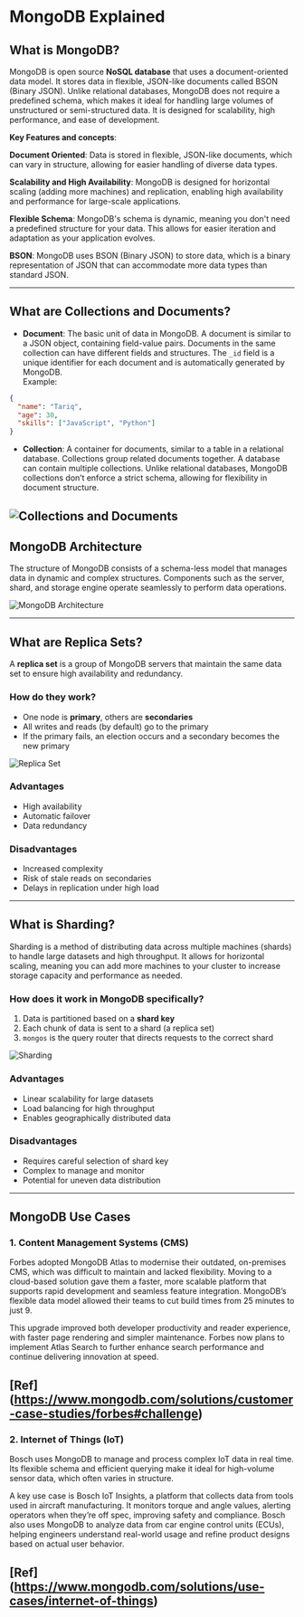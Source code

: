 # MongoDB Explained

## What is MongoDB?

MongoDB is open source **NoSQL database** that uses a document-oriented data model. It stores data in flexible, JSON-like documents called BSON (Binary JSON). Unlike relational databases, MongoDB does not require a predefined schema, which makes it ideal for handling large volumes of unstructured or semi-structured data. It is designed for scalability, high performance, and ease of development.

**Key Features and concepts**:

**Document Oriented**:
Data is stored in flexible, JSON-like documents, which can vary in structure, allowing for easier handling of diverse data types. 

**Scalability and High Availability**:
MongoDB is designed for horizontal scaling (adding more machines) and replication, enabling high availability and performance for large-scale applications. 

**Flexible Schema**:
MongoDB's schema is dynamic, meaning you don't need a predefined structure for your data. This allows for easier iteration and adaptation as your application evolves. 

**BSON**:
MongoDB uses BSON (Binary JSON) to store data, which is a binary representation of JSON that can accommodate more data types than standard JSON. 

---

## What are Collections and Documents?
- **Document**: The basic unit of data in MongoDB. A document is similar to a JSON object, containing field-value pairs. Documents in the same collection can have different fields and structures. The `_id` field is a unique identifier for each document and is automatically generated by MongoDB.  
Example:
```json
{
  "name": "Tariq",
  "age": 30,
  "skills": ["JavaScript", "Python"]
}
```


- **Collection**: A container for documents, similar to a table in a relational database. Collections group related documents together. A database can contain multiple collections. Unlike relational databases, MongoDB collections don’t enforce a strict schema, allowing for flexibility in document structure.

![Collections and Documents](./picture1.jpg)
---

## MongoDB Architecture
The structure of MongoDB consists of a schema-less model that manages data in dynamic and complex structures. Components such as the server, shard, and storage engine operate seamlessly to perform data operations.

![MongoDB Architecture](./picture2.png)



---

## What are Replica Sets?
A **replica set** is a group of MongoDB servers that maintain the same data set to ensure high availability and redundancy.

### How do they work?
- One node is **primary**, others are **secondaries**
- All writes and reads (by default) go to the primary
- If the primary fails, an election occurs and a secondary becomes the new primary

![Replica Set](./picture3.png)

### Advantages
- High availability
- Automatic failover
- Data redundancy

### Disadvantages
- Increased complexity
- Risk of stale reads on secondaries
- Delays in replication under high load

---

## What is Sharding?

Sharding is a method of distributing data across multiple machines (shards) to handle large datasets and high throughput. It allows for horizontal scaling, meaning you can add more machines to your cluster to increase storage capacity and performance as needed. 


### How does it work in MongoDB specifically?
1. Data is partitioned based on a **shard key**
2. Each chunk of data is sent to a shard (a replica set)
3. `mongos` is the query router that directs requests to the correct shard

![Sharding](./picture4.svg)

### Advantages
- Linear scalability for large datasets
- Load balancing for high throughput
- Enables geographically distributed data

### Disadvantages
- Requires careful selection of shard key
- Complex to manage and monitor
- Potential for uneven data distribution

---

## MongoDB Use Cases

### 1. Content Management Systems (CMS)
Forbes adopted MongoDB Atlas to modernise their outdated, on-premises CMS, which was difficult to maintain and lacked flexibility. Moving to a cloud-based solution gave them a faster, more scalable platform that supports rapid development and seamless feature integration. MongoDB’s flexible data model allowed their teams to cut build times from 25 minutes to just 9.

This upgrade improved both developer productivity and reader experience, with faster page rendering and simpler maintenance. Forbes now plans to implement Atlas Search to further enhance search performance and continue delivering innovation at speed.

[Ref] (https://www.mongodb.com/solutions/customer-case-studies/forbes#challenge)
---

### 2. Internet of Things (IoT)
Bosch uses MongoDB to manage and process complex IoT data in real time. Its flexible schema and efficient querying make it ideal for high-volume sensor data, which often varies in structure.

A key use case is Bosch IoT Insights, a platform that collects data from tools used in aircraft manufacturing. It monitors torque and angle values, alerting operators when they’re off spec, improving safety and compliance. Bosch also uses MongoDB to analyze data from car engine control units (ECUs), helping engineers understand real-world usage and refine product designs based on actual user behavior.

[Ref] (https://www.mongodb.com/solutions/use-cases/internet-of-things)
---
